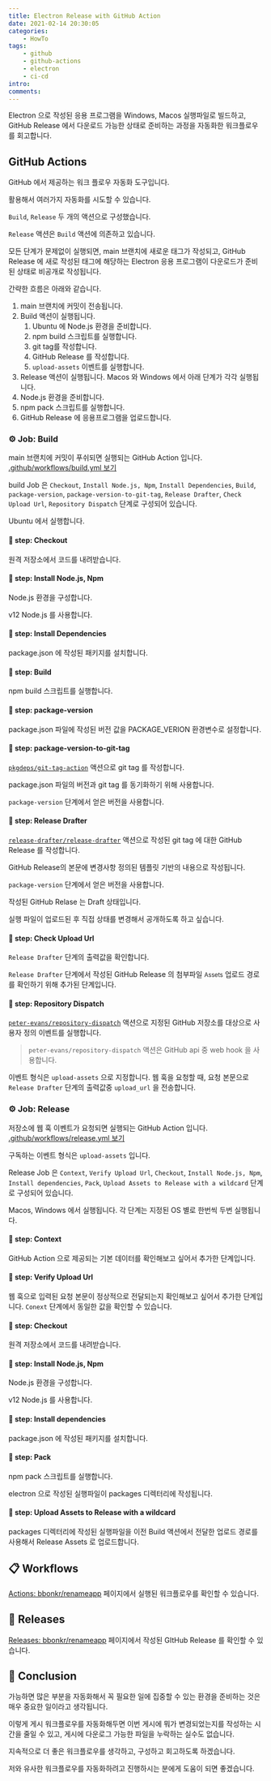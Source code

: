 ```yaml
---
title: Electron Release with GitHub Action
date: 2021-02-14 20:30:05
categories:
    - HowTo
tags:
    - github
    - github-actions
    - electron
    - ci-cd
intro:
comments:
---
```


Electron 으로 작성된 응용 프로그램을 Windows, Macos 실행파일로 빌드하고, GitHub Release 에서 다운로드 가능한 상태로 준비하는 과정을 자동화한 워크플로우를 회고합니다.

## GitHub Actions

GitHub 에서 제공하는 워크 플로우 자동화 도구입니다.

활용해서 여러가지 자동화를 시도할 수 있습니다.

`Build`, `Release` 두 개의 액션으로 구성했습니다.

`Release` 액션은 `Build` 액션에 의존하고 있습니다.

모든 단계가 문제없이 실행되면, main 브랜치에 새로운 태그가 작성되고, GitHub Release 에 새로 작성된 태그에 해당하는 Electron 응용 프로그램이 다운로드가 준비된 상태로 비공개로 작성됩니다.

간략한 흐름은 아래와 같습니다.

1. main 브랜치에 커밋이 전송됩니다.
2. Build 액션이 실행됩니다.
    1. Ubuntu 에 Node.js 환경을 준비합니다.
    2. npm build 스크립트를 실행합니다.
    3. git tag를 작성합니다.
    4. GitHub Release 를 작성합니다.
    5. `upload-assets` 이벤트를 실행합니다.
3. Release 액션이 실행됩니다. Macos 와 Windows 에서 아래 단계가 각각 실행됩니다.
4. Node.js 환경을 준비합니다.
5. npm pack 스크립트를 실행합니다.
6. GitHub Release 에 응용프로그램을 업로드합니다.

### ⚙ Job: Build

main 브랜치에 커밋이 푸쉬되면 실행되는 GitHub Action 입니다.
[.github/workflows/build.yml 보기](https://github.com/bbonkr/renameapp/blob/main/.github/workflows/build.yml)

build Job 은 `Checkout`, `Install Node.js, Npm`, `Install Dependencies`, `Build`, `package-version`, `package-version-to-git-tag`, `Release Drafter`, `Check Upload Url`, `Repository Dispatch` 단계로 구성되어 있습니다.

Ubuntu 에서 실행합니다.

#### 👞 step: Checkout

원격 저장소에서 코드를 내려받습니다.

#### 👞 step: Install Node.js, Npm

Node.js 환경을 구성합니다.

v12 Node.js 를 사용합니다.

#### 👞 step: Install Dependencies

package.json 에 작성된 패키지를 설치합니다.

#### 👞 step: Build

npm build 스크립트를 실행합니다.

#### 👞 step: package-version

package.json 파일에 작성된 버전 값을 PACKAGE_VERION 환경변수로 설정합니다.

#### 👞 step: package-version-to-git-tag

[`pkgdeps/git-tag-action`](https://github.com/pkgdeps/git-tag-action) 액션으로 git tag 를 작성합니다.

package.json 파일의 버전과 git tag 를 동기화하기 위해 사용합니다.

`package-version` 단계에서 얻은 버전을 사용합니다.

#### 👞 step: Release Drafter

[`release-drafter/release-drafter`](https://github.com/release-drafter/release-drafter) 액션으로 작성된 git tag 에 대한 GitHub Release 를 작성합니다.

GitHub Release의 본문에 변경사항 정의된 템플릿 기반의 내용으로 작성됩니다.

`package-version` 단계에서 얻은 버전을 사용합니다.

작성된 GitHub Relase 는 Draft 상태입니다.

실행 파일이 업로드된 후 직접 상태를 변경해서 공개하도록 하고 싶습니다.

#### 👞 step: Check Upload Url

`Release Drafter` 단계의 출력값을 확인합니다.

`Release Drafter` 단계에서 작성된 GitHub Release 의 첨부파일 <small>Assets</small> 업로드 경로를 확인하기 위해 추가된 단계입니다.

#### 👞 step: Repository Dispatch

[`peter-evans/repository-dispatch`](https://github.com/peter-evans/repository-dispatch) 액션으로 지정된 GitHub 저장소를 대상으로 사용자 정의 이벤트를 실행합니다.

> `peter-evans/repository-dispatch` 액션은 GitHub api 중 web hook 을 사용합니다.

이벤트 형식은 `upload-assets` 으로 지정합니다.
웹 훅을 요청할 때, 요청 본문으로 `Release Drafter` 단계의 출력값중 `upload_url` 을 전송합니다.

### ⚙ Job: Release

저장소에 웹 훅 이벤트가 요청되면 실행되는 GitHub Action 입니다.
[.github/workflows/release.yml 보기](https://github.com/bbonkr/renameapp/blob/main/.github/workflows/release.yml)

구독하는 이벤트 형식은 `upload-assets` 입니다.

Release Job 은 `Context`, `Verify Upload Url`, `Checkout`, `Install Node.js, Npm`, `Install dependencies`, `Pack`, `Upload Assets to Release with a wildcard` 단계로 구성되어 있습니다.

Macos, Windows 에서 실행됩니다.
각 단계는 지정된 OS 별로 한번씩 두번 실행됩니다.

#### 👞 step: Context

GitHub Action 으로 제공되는 기본 데이터를 확인해보고 싶어서 추가한 단계입니다.

#### 👞 step: Verify Upload Url

웹 훅으로 입력된 요청 본문이 정상적으로 전달되는지 확인해보고 싶어서 추가한 단계입니다. `Conext` 단계에서 동일한 값을 확인할 수 있습니다.

#### 👞 step: Checkout

원격 저장소에서 코드를 내려받습니다.

#### 👞 step: Install Node.js, Npm

Node.js 환경을 구성합니다.

v12 Node.js 를 사용합니다.

#### 👞 step: Install dependencies

package.json 에 작성된 패키지를 설치합니다.

#### 👞 step: Pack

npm pack 스크립트를 실행합니다.

electron 으로 작성된 실행파일이 packages 디렉터리에 작성됩니다.

#### 👞 step: Upload Assets to Release with a wildcard

packages 디렉터리에 작성된 실행파일을 이전 Build 액션에서 전달한 업로드 경로를 사용해서 Release Assets 로 업로드합니다.

## 📋 Workflows

[Actions: bbonkr/renameapp](https://github.com/bbonkr/renameapp/actions) 페이지에서 실행된 워크플로우를 확인할 수 있습니다.

## 🧰 Releases

[Releases: bbonkr/renameapp](https://github.com/bbonkr/renameapp/releases) 페이지에서 작성된 GItHub Release 를 확인할 수 있습니다.

## 📢 Conclusion

가능하면 많은 부분을 자동화해서 꼭 필요한 일에 집중할 수 있는 환경을 준비하는 것은 매우 중요한 일이라고 생각됩니다.

이렇게 게시 워크플로우를 자동화해두면 이번 게시에 뭐가 변경되었는지를 작성하는 시간을 줄일 수 있고, 게시에 다운로그 가능한 파일을 누락하는 실수도 없습니다.

지속적으로 더 좋은 워크플로우를 생각하고, 구성하고 회고하도록 하겠습니다.

저와 유사한 워크플로우를 자동화하려고 진행하시는 분에게 도움이 되면 좋겠습니다.

